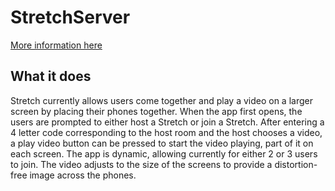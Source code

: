 # StretchServer

[More information here](https://devpost.com/software/stretch)

## What it does
Stretch currently allows users come together and play a video on a larger screen by placing their phones together. When the app first opens, the users are prompted to either host a Stretch or join a Stretch. After entering a 4 letter code corresponding to the host room and the host chooses a video, a play video button can be pressed to start the video playing, part of it on each screen. The app is dynamic, allowing currently for either 2 or 3 users to join. The video adjusts to the size of the screens to provide a distortion-free image across the phones.
